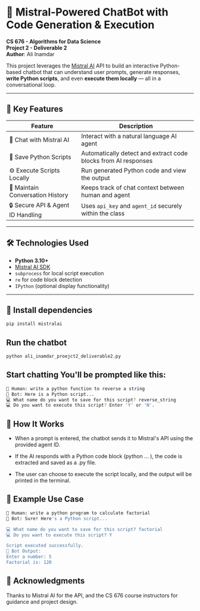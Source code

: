 # 🤖 Mistral-Powered ChatBot with Code Generation & Execution

**CS 676 - Algorithms for Data Science**  
**Project 2 - Deliverable 2**  
**Author**: Ali Inamdar

This project leverages the [Mistral AI](https://docs.mistral.ai) API to build an interactive Python-based chatbot that can understand user prompts, generate responses, **write Python scripts**, and even **execute them locally** — all in a conversational loop.

---

## 🚀 Key Features

| Feature                             | Description |
|-------------------------------------|-------------|
| 🧠 Chat with Mistral AI             | Interact with a natural language AI agent |
| 🧾 Save Python Scripts              | Automatically detect and extract code blocks from AI responses |
| ⚙️ Execute Scripts Locally         | Run generated Python code and view the output |
| 📜 Maintain Conversation History    | Keeps track of chat context between human and agent |
| 🔒 Secure API & Agent ID Handling   | Uses `api_key` and `agent_id` securely within the class |

---

## 🛠️ Technologies Used

- **Python 3.10+**
- [Mistral AI SDK](https://pypi.org/project/mistralai/)
- `subprocess` for local script execution
- `re` for code block detection
- `IPython` (optional display functionality)

---

## 📁 Install dependencies
```bash
pip install mistralai
```

## Run the chatbot
```bash
python ali_inamdar_proejct2_deliverable2.py
```

## Start chatting You'll be prompted like this:
```bash
🧑 Human: write a python function to reverse a string
🤖 Bot: Here is a Python script...
💻 What name do you want to save for this script? reverse_string
💻 Do you want to execute this script? Enter 'Y' or 'N'.
```
## 💬 How It Works
- When a prompt is entered, the chatbot sends it to Mistral's API using the provided agent ID.

- If the AI responds with a Python code block (python ... ), the code is extracted and saved as a .py file.

- The user can choose to execute the script locally, and the output will be printed in the terminal.

## 🧠 Example Use Case
```bash
🧑 Human: write a python program to calculate factorial
🤖 Bot: Sure! Here's a Python script...

💻 What name do you want to save for this script? factorial
💻 Do you want to execute this script? Y

Script executed successfully.
🤖 Bot Output:
Enter a number: 5
Factorial is: 120
```

## 🙌 Acknowledgments
Thanks to Mistral AI for the API, and the CS 676 course instructors for guidance and project design.

